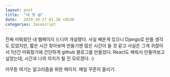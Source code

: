 ```yaml
---
layout: post
title:  "내 첫 글"
date:   2020-10-27 01:38 +0530
categories: Javascript
---
```


진짜 미뤄왔던 내 웹페이지 드디어 개설했다.
사실 배운게 있으니 Django로 만들 생각도 있었지만, 짧은 시간 찾아보며 만들기엔 많은 시간이 들 것 같고 사실은 그게 귀찮아서 1년간 미뤄왔기에 간단하게 github 블로그를 만들었다.
React도 배워서 만들어보고 싶었는데, 시간과 나의 의지가 될 진 모르겠다. :)

아무튼 여기는 알고리즘을 위한 페이지.
매일 꾸준히 올리기.